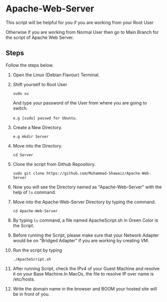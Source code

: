 # Apache-Web-Server

This script will be helpful for you if you are working from your Root User

Otherwise if you are working from Normal User then go to Main Branch for the script of Apache Web Server.

<h2> Steps </h2>

Follow the steps below.

1. Open the Linux (Debian Flavour) Terminal.

2. Shift yourself to Root User

    `sudo su ` 
    
    And type your password of the User from where you are going to switch. 
    
    `e.g [sudo] passwd for Ubuntu`. 

3. Create a New Directory.

   `e.g mkdir Server`
  
4. Move into the Directory.
   
   `cd Server`
   
5. Clone the script from Github Repository.
    
    `sudo git clone https://github.com/Muhammad-Shawaiz/Apache-Web-Server`
    
6. Now you will see the Directory named as "Apache-Web-Server" with the help of `ls` command.

7. Move into the Apache-Web-Server Directory by typing the command.
   
   `cd Apache-Web-Server`
   
8. By typing `ls` command, a file named ApacheScript.sh in Green Color is the Script.

9. Before running the Script, please make sure that your Network Adapter would be on "Bridged Adapter" if you are working by creating VM.

10. Run the script by typing 
    
    `./ApacheScript.sh`
    
11. After running Script, check the IPv4 of your Guest Machine and resolve it on your Base Machine.In MacOs, the file to resolve IP over name is /etc/hosts. 

12. Write the domain name in the browser and BOOM your hosted site will be in front of you.
   

    
  
